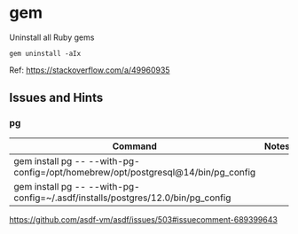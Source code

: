 # gem

Uninstall all Ruby gems

```
gem uninstall -aIx
```

Ref: https://stackoverflow.com/a/49960935

## Issues and Hints

### pg

| Command | Notes |
|---------|-------|
| gem install pg -- --with-pg-config=/opt/homebrew/opt/postgresql@14/bin/pg_config ||
| gem install pg -- --with-pg-config=~/.asdf/installs/postgres/12.0/bin/pg_config ||

<https://github.com/asdf-vm/asdf/issues/503#issuecomment-689399643>
